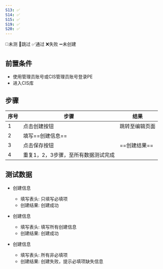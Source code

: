 ```yaml
---
S13: ✅
S14: ✅
S15: ✅
S19: ✅
S20: ✅
---
```

◻️未测    🚫跳过     ✅通过    ❌失败     ➖未创建

## 前置条件

- 使用管理员账号或CIS管理员账号登录PE
- 进入CIS库

## 步骤

| 序号  | 步骤                  | 结果       |
| --- | ------------------- | -------- |
| 1   | 点击创建按钮              | 跳转至编辑页面  |
| 2   | 填写==创建信息==          |          |
| 3   | 点击保存按钮              | ==创建结果== |
| 4   | 重复1，2，3步骤，至所有数据测试完成 |          |

## 测试数据

- 创建信息
	- 填写表头: 只填写必填项
	- 创建结果: 创建成功

- 创建信息
	- 填写表头: 填写所有创建信息
	- 创建结果: 创建成功

- 创建信息
	- 填写表头: 所有非必填项
	- 创建结果: 创建失败，提示必填项缺失信息

